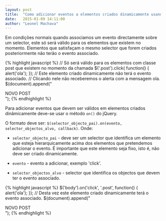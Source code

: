 ```yaml
---
layout: post
title:  "Como adicionar eventos a elementos criados dinamicamente usando jQuery"
date:   2015-01-09 14:11:00
author: "Leonel Machava"
---
```


Em condições normais quando associamos um evento directamente sobre um selector, este só será válido para os elementos que existem no momento. Elementos que satisfaçam o mesmo selector que forem criados posteriormente não terão o evento associado.

{% highlight javascript %}
  // Só será válido para os elementos com classe post que existem no momento da chamada
  $('.post').click( function() {
    alert('ola');
  });
  // Este elemento criado dinamicamente não terá o evento associado. 
  // Clicando nele não receberemos o alerta com a mensagem ola.
  $(document).append("<div class='post'>NOVO POST</div>");
{% endhighlight %}

Para adicionar eventos que devem ser válidos em elementos criados dinâmicamente deve-se usar o método `on()` do jQuery.

O formato deve ser: `$(selector_objecto_pai).on(evento, selector_objectos_alvo, callback)`.
Onde:

* `selector_objecto_pai` - deve ser um selector que identifica um elemento que esteja hierarquicamente acima dos elementos que pretendemos adicionar o evento. É importante que este elemento seja fixo, isto é, não deve ser criado dinamicamente.

* `evento` - evento a adicionar, exemplo 'click'.

* `selector_objectos_alvo` - selector que identifica os objectos que devem ter o evento associado.


{% highlight javascript %}
  $('body').on('click', '.post', function() {
    alert('ola');
  });
  // Desta vez este elemento criado dinamicamente terá o evento associado. 
  $(document).append("<div class='post'>NOVO POST</div>");
{% endhighlight %}


&nbsp;